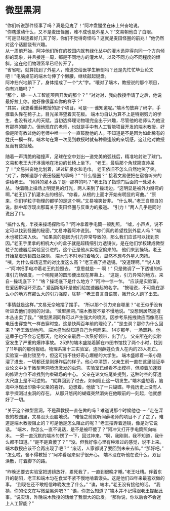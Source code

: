 # 微型黑洞

“你们听说那件怪事了吗？真是见鬼了！”阿冲盘腿坐在床上兴奋地说。\
“你瞎激动什么，又不是麦田怪圈，难不成也是外星人？”文易朝他白了白眼。\
“可是已经连着好几天了呀，你们不觉得奇怪吗？这就是麦田怪圈的前兆！”他仍然对这个话题饶有兴趣。\
从一周前开始，阿冲他们所在的校园内就有绿化丛中的灌木诡异得向同一个方向倾斜的现象，并且接连一周，都是不同地方的灌木丛，以及不同方向不同程度的倾斜，这在他们物理系早已经传开了。\
“省省吧，就算找到了外星人，难道交给医学生解剖吗？还是先忙忙毕业论文吧！”电脑桌前的端木匀伸了个懒腰，继续敲起键盘。\
阿冲扫兴地躺下了，身体摆成了一个“大”字。“哦对了端木，教授说的那个项目，你有兴趣吗？”\
“那个，额······人工智能项目开发的那个？”
“对对对，我向教授申请了之后，他说最好拉上你。他好像很喜欢你的样子？”\
“其实，我更看重薛教授的那个项目，可是······谁知道呢。”端木匀放弃了码字，手撑着头靠在椅子上，目光呆滞望着天花板。
端木匀自认为算不上是特别努力的学生，也没有过人的天赋。当初选择理论物理完全出于兴趣，尽管他的老师认为他没有那样的能力。但他现在的老师，也就是手中有人工智能项目开发的端木教授，好像是所有教过他的老师中唯一一个一直鼓励他的人。不知道是不是因为如此稀有的姓氏一模一样，端木匀在第一次见到教授时就有种重逢般的亲切感，这让他对教授反而有些抵触。





随着一声清脆的碰撞声，足球在空中划出一道完美的弧线后，精准地射进了球门。
文易和老王大汗淋漓地在场边的长椅上坐下。
“老王，最后那个角球简直帅呆了！”文易兴奋地比划着，递过矿泉水和毛巾。
老王依旧不怎么自然地笑了笑。
“对了，你知道那个麦田怪圈的事吗？”
“什么怪圈？”
接着文易便把在宿舍听来的讲给老王。
“倾斜的灌木丛？是···那样的吗？”老王指了指球门后面的一处灌木丛。
映着晚上操场上明晃晃的灯光，两人来到了操场边。“这明显是被外力掰弯的啊，”老王扒了扒灌木丛的根部，“你看，从根的上面才开始有明显的弯曲。”
“原来，你们学粒子物理的都学的是这个啊。”文易啼笑皆非。
“什么啊。”老王自顾自的说。脑中却浮现出那篇关于麦田怪圈与反重力的报道。
“引力！”两人几乎是同时说出了口。


“搞什么鬼，半夜来操场探险吗？”阿冲拿着手电筒一顿乱照。
“嘘，小声点，说不定可以找到怪圈的秘密。”文易冲着阿冲说到。
“你们真的希望找到外星人吗？”端木也被拉来入伙。
“如果真的是因为引力异常导致的，那么我们应该可以找到原因。”老王手里拿的相机大小的盒子就是超精细引力透镜仪，是在他们学校建成微型粒子加速器后实验室引进的。这个正是他从实验室偷来的。
他们来到操场。老王开始拿着透镜四处探测。
端木匀不时地打着哈欠，显然不想与外星人肉搏。
“咦，为什么操场这里的对比度这么高？”老王摇了摇透镜。“没道理啊。”
“说人话···”阿冲把手电冲着老王的脸照去。
“意思就是······啊！”
只是微调了一下透镜的标准引力场强度，一个明晃晃的圆形便出现在屏幕上。
“这是，引力异常的地方。来自···操场底下？”
“啥？操场底下是什么地方？”阿冲一惊一乍。
“应该是实验室。在爱因斯坦环旁边。”
爱因斯坦环是他们给加速器起的名字。
“按理说，不可能在那么小的地方有那么大的引力强度，除非···”老王自言自语罢，撇开众人跑了出去。




“事情就是这样。”文易无奈地摆了摆手。
“所以那个引力来自哪里？”老王似乎没有听进去他们刚刚的对话。
“微型黑洞。”端木教授不紧不慢地说。“没想到居然是灌木丛出卖了我。”
“微型黑洞同样可以产生强大的喷流，因参考系拖拽效应而像高压电压击穿空气一样击穿时空。这是快两百年前的理论了。”
“是虫洞？那你为什么回来？”老王激动地问。
端木盛当然知道自己为何而来。
14岁那年，一场噩耗。他这辈子也不会忘记那天，他的父亲最后一次系好领带，出了门。
父亲所在的实验室发生了严重的爆炸事故。
25岁的端木盛踮着脚在市图书馆找了两个小时，找到了11年前的那份报纸。物理系第十三实验室，连同薛姓负责人在内的23人死亡。实验室一直封锁至今，但这可挡不住好奇心爆棚的大学生。
端木盛顺着一条小路溜了进去，一切都还是刚爆炸后的样子。他心中清楚，父亲生前一直在这里验证毕业论文中关于微型黑洞喷流激发的虫洞。
实验室已经看不出模样，但顺着加速器的修建方位不难找到约束磁场的中心。
父亲在论文结尾处提到，这种时空的穿透大尺度上是不可逆的。
“就算回到了过去，如何阻止这一切发生。”端木盛想着，脑海中浮现出印象中父亲的喜好。
边想着，他放飞了一只蝴蝶。毕竟历史上没有人拿手探测过虫洞的存在。
从那只悠闲的蝴蝶突然消失在他眼前的一刻起，他就想好了一切。





“关于这个微型黑洞，不是薛教授一直在做的吗？难道说那个时候他也······”走在深夜的校园里，文易没头没脑地说。
“难怪之前就听闻薛老师的项目不了了之了，难道是端木教授阻止的？可是他是怎么阻止的呢？”老王摆弄着透镜，像是对它说话。
“端木，你怎么一直不说话，是不是被吓傻了？”阿冲又打开手电筒照向端木。
一旁一直沉默的端木匀愣了一下，回过神来。“啊，我刚刚，我不知道，我什么都不知道。”
“是不是真傻了？”
“没。但我好像心里有种难过的感觉，说不上来。端木教授应该不会再出现了吧？”
“废话，人家都说了要回到未来去嘛。”
“那好吧。”
“怎么啦，舍不得教授？”阿冲看起来似乎很开心。
端木没在听他在说什么，双目涣散，盯着脚下的路。



“昨晚还要去实验室把透镜放好，累死我了，一直到很晚才睡。”老王吐槽。伴着东升的朝阳，老王和端木匀在食堂不紧不慢地啃着馒头。这是他们四年来最喜欢做的事。
“到现在还不敢相信昨晚发生了什么。”
“诶，端木。”老王没有接他的话。
“我猜，你的论文在写微型黑洞吧？”
“诶，你怎么知道？”端木并不记得跟老王提起此事。“说实话，昨晚端木教授的话给了我很大的启发。
“那你说，你以后会不会迷上人工智能？”